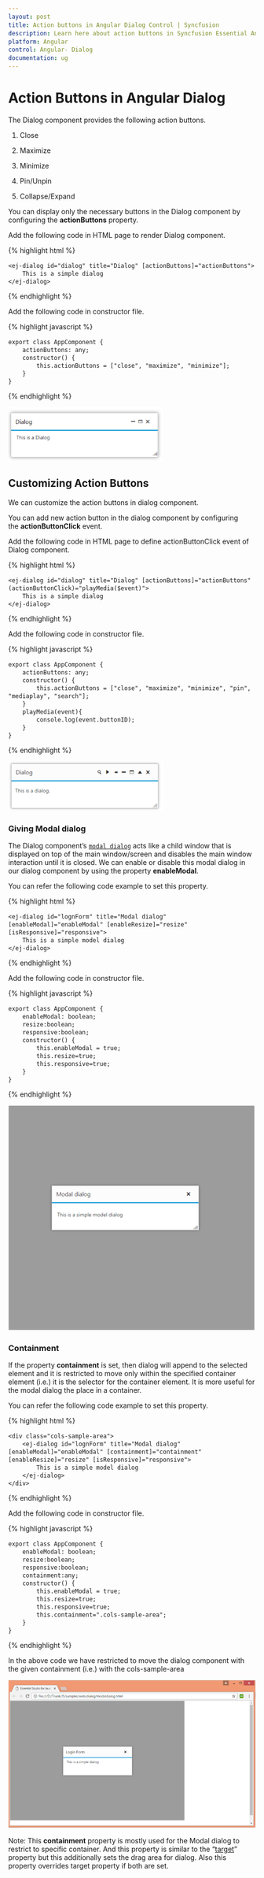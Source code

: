 ```yaml
---
layout: post
title: Action buttons in Angular Dialog Control | Syncfusion
description: Learn here about action buttons in Syncfusion Essential Angular Dialog Control, its elements, and more.
platform: Angular
control: Angular- Dialog
documentation: ug
---
```


# Action Buttons in Angular Dialog

The Dialog component provides the following action buttons.

1. Close

2. Maximize

3. Minimize

4. Pin/Unpin

5. Collapse/Expand

You can display only the necessary buttons in the Dialog component by configuring the **actionButtons** property.

Add the following code in HTML page to render Dialog component.

{% highlight html %}

    <ej-dialog id="dialog" title="Dialog" [actionButtons]="actionButtons">
        This is a simple dialog
    </ej-dialog>

{% endhighlight %}

Add the following code in constructor file.

{% highlight javascript %}

    export class AppComponent {
        actionButtons: any;
        constructor() {
            this.actionButtons = ["close", "maximize", "minimize"];
        }
    }

{% endhighlight %}

![Action Buttons](action-buttons_images\action-buttons_img1.png)

## Customizing Action Buttons

We can customize the action buttons in dialog component.

You can add new action button in the dialog component by configuring the **actionButtonClick** event.

Add the following code in HTML page to define actionButtonClick event of Dialog component.

{% highlight html %}

    <ej-dialog id="dialog" title="Dialog" [actionButtons]="actionButtons" (actionButtonClick)="playMedia($event)">
        This is a simple dialog
    </ej-dialog>

{% endhighlight %}

Add the following code in constructor file.

{% highlight javascript %}

    export class AppComponent {
        actionButtons: any;
        constructor() {
            this.actionButtons = ["close", "maximize", "minimize", "pin", "mediaplay", "search"];
        }
        playMedia(event){
            console.log(event.buttonID);
        }
    }

{% endhighlight %}


![Action Buttons](action-buttons_images\customizing-action-buttons_img1.png)

### Giving Modal dialog

The Dialog component’s [`modal dialog`](https://en.wikipedia.org/wiki/Modal_window) acts like a child window that is displayed on top of the main window/screen and disables the main window interaction until it is closed. We can enable or disable this modal dialog in our dialog component by using the property **enableModal**.

You can refer the following code example to set this property.



{% highlight html %}

    <ej-dialog id="lognForm" title="Modal dialog" [enableModal]="enableModal" [enableResize]="resize" [isResponsive]="responsive">
        This is a simple model dialog
    </ej-dialog>

{% endhighlight %}

Add the following code in constructor file.

{% highlight javascript %}

    export class AppComponent {
        enableModal: boolean;
        resize:boolean;
        responsive:boolean;
        constructor() {
            this.enableModal = true;
            this.resize=true;
            this.responsive=true;
        }
    }

{% endhighlight %}

![Modal dialog](action-buttons_images\giving-modael-dialog_img1.png)


### Containment

If the property **containment** is set, then dialog will append to the selected element and it is restricted to move only within the specified container element (i.e.) it is the selector for the container element. It is more useful for the modal dialog the place in a container. 

You can refer the following code example to set this property.

{% highlight html %}

    <div class="cols-sample-area">
        <ej-dialog id="lognForm" title="Modal dialog" [enableModal]="enableModal" [containment]="containment" [enableResize]="resize" [isResponsive]="responsive">
            This is a simple model dialog
        </ej-dialog>
    </div>

{% endhighlight %}

Add the following code in constructor file.

{% highlight javascript %}

    export class AppComponent {
        enableModal: boolean;
        resize:boolean;
        responsive:boolean;
        containment:any;
        constructor() {
            this.enableModal = true;
            this.resize=true;
            this.responsive=true;
            this.containment=".cols-sample-area";
        }
    }

{% endhighlight %}

In the above code we have restricted to move the dialog component with the given containment (i.e.) with the cols-sample-area 

![Containment](action-buttons_images\containment_img1.png)

Note: This **containment** property is mostly used for the Modal dialog to restrict to specific container. And this property is similar to the “[target](https://help.syncfusion.com/api/js/ejdialog)” property but this additionally sets the drag area for dialog. Also this property overrides target property if both are set.

